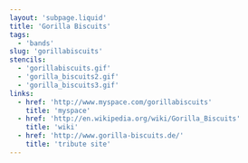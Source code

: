 ```yaml
---
layout: 'subpage.liquid'
title: 'Gorilla Biscuits'
tags:
  - 'bands'
slug: 'gorillabiscuits'
stencils:
  - 'gorillabiscuits.gif'
  - 'gorilla_biscuits2.gif'
  - 'gorilla_biscuits3.gif'
links:
  - href: 'http://www.myspace.com/gorillabiscuits'
    title: 'myspace'
  - href: 'http://en.wikipedia.org/wiki/Gorilla_Biscuits'
    title: 'wiki'
  - href: 'http://www.gorilla-biscuits.de/'
    title: 'tribute site'
---
```

